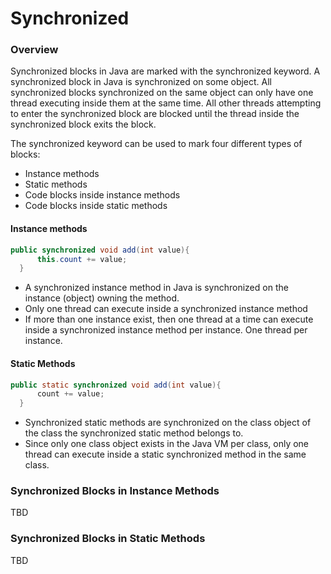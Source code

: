 # Synchronized

### Overview

Synchronized blocks in Java are marked with the synchronized keyword. A synchronized block in Java is synchronized on some object. All synchronized blocks synchronized on the same object can only have one thread executing inside them at the same time. All other threads attempting to enter the synchronized block are blocked until the thread inside the synchronized block exits the block. 

 The synchronized keyword can be used to mark four different types of blocks:

   - Instance methods
   - Static methods
   - Code blocks inside instance methods
   - Code blocks inside static methods

#### Instance methods

```java
public synchronized void add(int value){
      this.count += value;
  }
```
- A synchronized instance method in Java is synchronized on the instance (object) owning the method.
- Only one thread can execute inside a synchronized instance method
- If more than one instance exist, then one thread at a time can execute inside a synchronized instance method per instance. One thread per instance.

####  Static Methods

```java
public static synchronized void add(int value){
      count += value;
  }

```

- Synchronized static methods are synchronized on the class object of the class the synchronized static method belongs to.
- Since only one class object exists in the Java VM per class, only one thread can execute inside a static synchronized method in the same class. 

### Synchronized Blocks in Instance Methods
TBD
### Synchronized Blocks in Static Methods
TBD